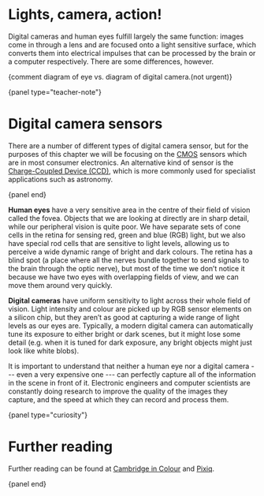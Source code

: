 # Lights, camera, action!


Digital cameras and human eyes fulfill largely the same function: images come in through a lens and are focused onto a light sensitive surface, which converts them into electrical impulses that can be processed by the brain or a computer respectively.
There are some differences, however.

{comment diagram of eye vs. diagram of digital camera.(not urgent)}

{panel type="teacher-note"}

# Digital camera sensors

There are a number of different types of digital camera sensor, but for the purposes of this chapter we will be focusing on the [CMOS](https://en.wikipedia.org/wiki/CMOS_sensor") sensors which are in most consumer electronics.
An alternative kind of sensor is the [Charge-Coupled Device (CCD)](https://en.wikipedia.org/wiki/Charge-coupled_device), which is more commonly used for specialist applications such as astronomy.

{panel end}

**Human eyes** have a very sensitive area in the centre of their field of vision called the fovea.
Objects that we are looking at directly are in sharp detail, while our peripheral vision is quite poor.
We have separate sets of cone cells in the retina for sensing red, green and blue (RGB) light, but we also have special rod cells that are sensitive to light levels, allowing us to perceive a wide dynamic range of bright and dark colours.
The retina has a blind spot (a place where all the nerves bundle together to send signals to the brain through the optic nerve), but most of the time we don’t notice it because we have two eyes with overlapping fields of view, and we can move them around very quickly.

**Digital cameras** have uniform sensitivity to light across their whole field of vision.
Light intensity and colour are picked up by RGB sensor elements on a silicon chip, but they aren’t as good at capturing a wide range of light levels as our eyes are.
Typically, a modern digital camera can automatically tune its exposure to either bright or dark scenes, but it might lose some detail (e.g. when it is tuned for dark exposure, any bright objects might just look like white blobs).

It is important to understand that neither a human eye nor a digital camera  --- even a very expensive one --- can perfectly capture all of the information in the scene in front of it.
Electronic engineers and computer scientists are constantly doing research to improve the quality of the images they capture, and the speed at which they can record and process them.

{panel type="curiosity"}

# Further reading

Further reading can be found at [Cambridge in Colour](http://www.cambridgeincolour.com/tutorials/cameras-vs-human-eye.htm) and [Pixiq](https://web.archive.org/web/20130309170941/http://www.pixiq.com/article/eyes-vs-cameras).

{panel end}
